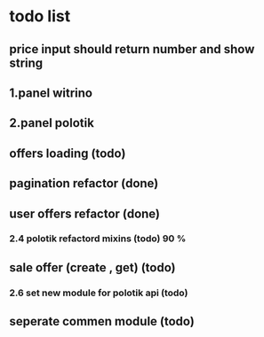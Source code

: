 # todo list

## price input should return number and show string

## 1.panel witrino

## 2.panel polotik

## offers loading (todo)

## pagination refactor (done)

## user offers refactor (done)

### 2.4 polotik refactord mixins (todo) 90 %

## sale offer (create , get) (todo)

### 2.6 set new module for polotik api (todo)

## seperate commen module (todo)
